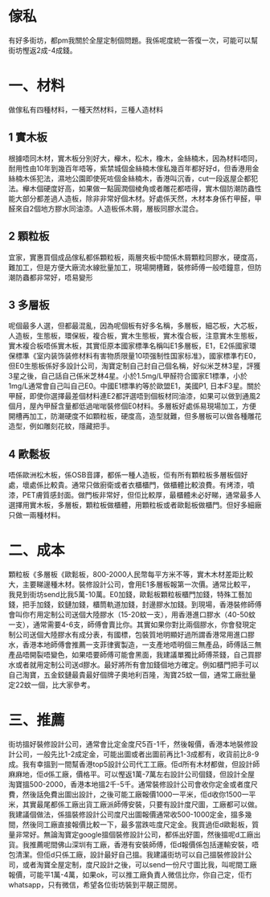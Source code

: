 # 傢私

有好多街坊，都pm我關於全屋定制個問題。我係呢度統一答復一次，可能可以幫街坊慳返2成-4成錢。

# 一、材料

做傢私有四種材料，一種天然材料，三種人造材料

## 1 實木板

根據唔同木材，實木板分別好大，櫸木，松木，橡木，金絲楠木，因為材料唔同，耐用性由10年到幾百年唔等，紫禁城個金絲楠木傢私幾百年都好好d，但香港用金絲楠木係犯法，濕地公園即使死咗個金絲楠木，香港叫沉香，cut一段返屋企都犯法。櫸木個硬度好高，如果做一點圓潤個棱角或者雕花都唔得，實木個防潮防蟲性能大部分都差過人造板，除非非常好個木材。好處係天然，木材本身係冇甲醛，甲醛來自2個地方膠水同油漆。人造板係木屑，層板同膠水混合。

## 2 顆粒板

宜家，實惠買個成品傢私都係顆粒板，兩層夾板中間係木屑顆粒同膠水，硬度高，難加工，但是方便大廠流水線批量加工，現場開槽難，裝修師傅一般唔鐘意，但防潮防蟲都非常好，唔易變形

## 3 多層板

呢個最多人選，但都最混亂，因為呢個板有好多名稱，多層板，細芯板，大芯板，人造板，生態板，環保板，複合板，實木生態板，實木復合板，注意實木生態板，實木複合板唔係實木板，其實佢原本國家標準名稱叫E1多層板，E1，E2係國家環保標準《室内装饰装修材料有害物质限量10项强制性国家标准》，國家標準冇E0，但E0生態板係好多設計公司，淘寶定制自己封自己個名稱，好似米芝林3星，評獲3星之後，自己話自己係米芝林4星。小於1.5mg/L甲醛符合國家E1標準，小於1mg/L通常會自己叫自己E0。中國E1標準約等於歐盟E1，美國P1, 日本F3星。關於甲醛，即使你選擇最差個材料連E2都評選唔到個板材同油漆，如果可以做到通風2個月，屋內甲醛含量都低過啱啱裝修個E0材料。多層板好處係易現場加工，方便開槽再加工，防潮硬度不如顆粒板，硬度高，造型就難，但多層板可以做各種雕花造型，例如雕刻花紋，隱藏把手。

## 4 歐鬆板

唔係歐洲松木板，係OSB音譯，都係一種人造板，佢有所有顆粒板多層板個好處，壞處係比較貴。通常只做廚衛或者衣櫃櫃門，做櫃體比較浪費。有烤漆，噴漆，PET膚質感封面。做門板非常好，但佢比較厚，最櫃體未必好睇，通常最多人選擇用實木板，多層板，顆粒板做櫃體，用顆粒板或者歐鬆板做櫃門。但好多細廠只做一兩種材料。

# 二、成本

顆粒板《多層板《歐鬆板，800-2000人民幣每平方米不等，實木木材差距比較大，主要睇邊種木材。裝修設計公司，會用E1多層板報第一次價。通常比較平，我見到街坊send比我5萬-10萬。E0加錢，歐鬆板顆粒板櫃門加錢，特殊工藝加錢，把手加錢，鉸鏈加錢，櫃筒軌道加錢，封邊膠水加錢。到現場，香港裝修師傅會叫你冇用定制公司送個大陸膠水（15-20蚊一支），用香港進口膠水（40-50蚊一支），通常需要4-6支，師傅會賣比你。其實如果你對比兩個膠水，你會發現定制公司送個大陸膠水有成分表，有國標，包裝質地明顯好過所謂香港常用進口膠水，香港本地師傅會推薦一支菲律賓製造，一支產地唔明個三無產品，師傅話三無產品唔開裂唔變色，如果唔要師傅可能會黑面，我建議單獨比師傅茶錢，自己買膠水或者就用定制公司送d膠水。最好將所有會加錢個地方確定。例如櫃門把手可以自己淘寶，五金鉸鏈最貴最好個牌子奧地利百隆，淘寶25蚊一個，通常工廠批量定22蚊一個，比大家參考。

# 三、推薦

街坊搵好裝修設計公司，通常會比定金度尺5百-1千，然後報價，香港本地裝修設計公司，一般先比1-2成定金，可能出圖或者出圖前再比1-3成都有，收貨前比8-9成。我有幸搵到一間幫香港top5設計公司代工工廠。佢d所有木材都做，但設計師麻麻地，佢d係工廠，價格平。可以慳返1萬-7萬左右設計公司個錢，但設計全屋淘寶搵500-2000，香港本地搵2千-5千。通常裝修設計公司會收你定金或者度尺費，然後話免費出圖出設計，之後可能工廠報價1000一平米，佢d收你1500一平米，其實最尾都係工廠出貨工廠派師傅安裝，只要有設計度尺圖，工廠都可以做。我建議個做法，係搵裝修設計公司度尺出圖報價通常收500-1000定金，搵多幾間，然後同工廠直接報價比較一下，最多當跌咗度尺定金。我買過佢d歐鬆板，質量非常好。無論淘寶定google搵個裝修設計公司，都係出好圖，然後搵呢d工廠出貨。我推薦呢間佛山深圳有工廠，香港有安裝師傅，佢d報價係包括運輸安裝，唔包清潔。但佢d只係工廠，設計最好自己搵。我建議街坊可以自己搵裝修設計公司，或者淘寶全屋定制，度尺設計之後，可以send一份尺寸圖比我，叫呢間工廠報價，可能平1萬-4萬，如果ok，可以推工廠負責人微信比你，你自己定，佢冇whatsapp，只有微信，希望各位街坊裝到平靚正間房。